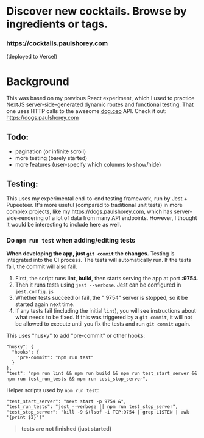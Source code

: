 # Discover new cocktails. Browse by ingredients or tags.

### https://cocktails.paulshorey.com

(deployed to Vercel)

# Background

This was based on my previous React experiment, which I used to practice NextJS server-side-generated dynamic routes and functional testing. That one uses HTTP calls to the awesome [dog.ceo](https://dog.ceo) API. Check it out: https://dogs.paulshorey.com

## Todo:

* pagination (or infinite scroll)
* more testing (barely started)
* more features (user-specify which columns to show/hide)

## Testing:

This uses my experimental end-to-end testing framework, run by Jest + Pupeeteer. It's more useful (compared to traditional unit tests) in more complex projects, like my https://dogs.paulshorey.com, which has server-side-rendering of a lot of data from many API endpoints. However, I thought it would be interesting to include here as well.

### Do **`npm run test`** when adding/editing tests

**When developing the app, just `git commit` the changes.** Testing is integrated into the CI process. The tests will automatically run. If the tests fail, the commit will also fail.

1. First, the script runs **lint**, **build**, then starts serving the app at port **:9754**.
2. Then it runs tests using `jest --verbose`. Jest can be configured in `jest.config.js`
3. Whether tests succeed or fail, the ":9754" server is stopped, so it be started again next time.
4. If any tests fail (including the initial `lint`), you will see instructions about what needs to be fixed. If this was triggered by a `git commit`, it will not be allowed to execute until you fix the tests and run `git commit` again.

This uses "husky" to add "pre-commit" or other hooks:

```
"husky": {
  "hooks": {
    "pre-commit": "npm run test"
  }
},
"test": "npm run lint && npm run build && npm run test_start_server && npm run test_run_tests && npm run test_stop_server",
```

Helper scripts used by `npm run test`:

```
"test_start_server": "next start -p 9754 &",
"test_run_tests": "jest --verbose || npm run test_stop_server",
"test_stop_server": "kill -9 $(lsof -i TCP:9754 | grep LISTEN | awk '{print $2}')"
```

> **tests are not finished (just started)**

